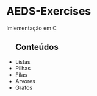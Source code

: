 # AEDS-Exercises
<p>Imlementação em C</p>
<ul><h2>Conteúdos</h2>
  <li>Listas</li>
  <li>Pilhas</li>
  <li>Filas</li>
  <li>Arvores</li>
  <li>Grafos</li>
</ul>
